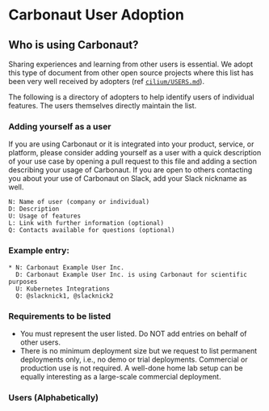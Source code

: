 # Carbonaut User Adoption

## Who is using Carbonaut?

Sharing experiences and learning from other users is essential. We adopt this type of document from other open source projects where this list has been very well received by adopters (ref [`cilium/USERS.md`](https://github.com/cilium/cilium/blob/master/USERS.md)).

The following is a directory of adopters to help identify users of individual features. The users themselves directly maintain the list.

### Adding yourself as a user

If you are using Carbonaut or it is integrated into your product, service, or platform, please consider adding yourself as a user with a quick description of your use case by opening a pull request to this file and adding a section describing your usage of Carbonaut. If you are open to others contacting you about your use of Carbonaut on Slack, add your Slack nickname as well.

```
N: Name of user (company or individual)
D: Description
U: Usage of features
L: Link with further information (optional)
Q: Contacts available for questions (optional)
```

### Example entry:

```
* N: Carbonaut Example User Inc.
  D: Carbonaut Example User Inc. is using Carbonaut for scientific purposes
  U: Kubernetes Integrations
  Q: @slacknick1, @slacknick2
```

### Requirements to be listed
* You must represent the user listed. Do NOT add entries on behalf of other users.
* There is no minimum deployment size but we request to list permanent deployments only, i.e., no demo or trial deployments. Commercial or production use is not required. A well-done home lab setup can be equally interesting as a large-scale commercial deployment.

### Users (Alphabetically)

```
```